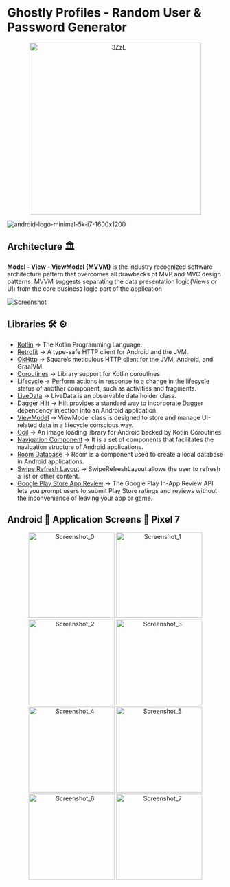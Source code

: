 # Ghostly Profiles - Random User & Password Generator

<p align="center">
  <img src="https://github.com/harunuyan/GhostlyProfiles/assets/55163968/d539ede4-43f9-4b44-a6b5-480e9823d5ea" alt="3ZzL" width="400">
</p>


![android-logo-minimal-5k-i7-1600x1200](https://user-images.githubusercontent.com/55163968/236510652-6be8fee4-d4ff-4286-b519-66a72f6f928a.png)</br>


## Architecture 🏛

**Model - View - ViewModel (MVVM)** is the industry recognized software architecture pattern that overcomes all drawbacks of MVP and MVC design patterns. MVVM suggests separating the data presentation logic(Views or UI) from the core business logic part of the application

![Screenshot](https://miro.medium.com/v2/resize:fit:1100/format:webp/1*fEmAkjzVfRDLpHWEr4Tepg.png)


## Libraries 🛠 ⚙️
- [Kotlin](https://github.com/JetBrains/kotlin) -> The Kotlin Programming Language.
- [Retrofit](https://github.com/square/retrofit) -> A type-safe HTTP client for Android and the JVM.
- [OkHttp](https://github.com/square/okhttp) -> Square’s meticulous HTTP client for the JVM, Android, and GraalVM.
- [Coroutines](https://github.com/Kotlin/kotlinx.coroutines) -> Library support for Kotlin coroutines
- [Lifecycle](https://developer.android.com/jetpack/androidx/releases/lifecycle) -> Perform actions in response to a change in the lifecycle status of another component, such as activities and fragments.
- [LiveData](https://developer.android.com/topic/libraries/architecture/livedata) -> LiveData is an observable data holder class.
- [Dagger Hilt](https://developer.android.com/training/dependency-injection/hilt-android) -> Hilt provides a standard way to incorporate Dagger dependency injection into an Android application.
- [ViewModel](https://developer.android.com/topic/libraries/architecture/viewmodel) -> ViewModel class is designed to store and manage UI-related data in a lifecycle conscious way.
- [Coil](https://coil-kt.github.io/coil) -> An image loading library for Android backed by Kotlin Coroutines
- [Navigation Component](https://developer.android.com/guide/navigation/navigation-getting-started) -> It is a set of components that facilitates the navigation structure of Android applications.
- [Room Database](https://developer.android.com/training/data-storage/room) -> Room is a component used to create a local database in Android applications.
- [Swipe Refresh Layout](https://developer.android.com/jetpack/androidx/releases/swiperefreshlayout) -> SwipeRefreshLayout allows the user to refresh a list or other content.
- [Google Play Store App Review](https://developer.android.com/guide/playcore/in-app-review) -> The Google Play In-App Review API lets you prompt users to submit Play Store ratings and reviews without the inconvenience of leaving your app or game.

## Android 📱 Application Screens 📸 Pixel 7

<p align="center">
  <img src="https://github.com/harunuyan/GhostlyProfiles/assets/55163968/182d622e-8017-4b40-9569-8945dfad519e" alt="Screenshot_0" width="200">
  <img src="https://github.com/harunuyan/GhostlyProfiles/assets/55163968/734f6147-fb7a-42c7-a85e-1c0992219eeb" alt="Screenshot_1" width="200">
  <img src="https://github.com/harunuyan/GhostlyProfiles/assets/55163968/7301be5a-db53-4b08-a990-3e33ac08cf5e" alt="Screenshot_2" width="200">
  <img src="https://github.com/harunuyan/GhostlyProfiles/assets/55163968/97914fe8-08b8-4a50-a69e-4a00bf794857" alt="Screenshot_3" width="200">
  <img src="https://github.com/harunuyan/GhostlyProfiles/assets/55163968/e71e770f-9df0-4abe-947b-4022263a22ec" alt="Screenshot_4" width="200">
  <img src="https://github.com/harunuyan/GhostlyProfiles/assets/55163968/23bc62b1-4554-4b82-97ed-1c671eba5996" alt="Screenshot_5" width="200">
  <img src="https://github.com/harunuyan/GhostlyProfiles/assets/55163968/407ab276-0c23-4027-9cdb-adce0db251eb" alt="Screenshot_6" width="200">
  <img src="https://github.com/harunuyan/GhostlyProfiles/assets/55163968/60d6eb49-9825-44d0-8fb0-691c0bdb790a" alt="Screenshot_7" width="200">
</p>






